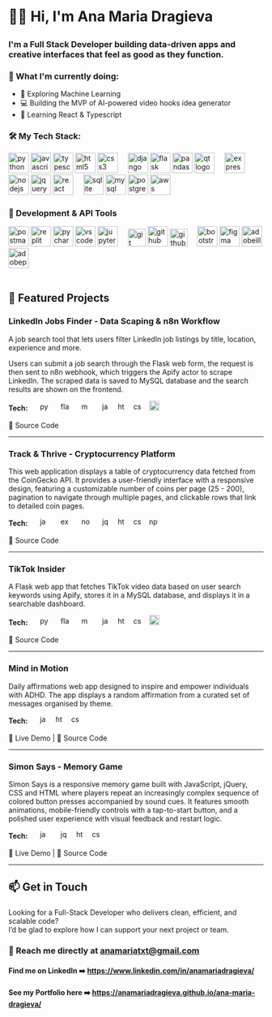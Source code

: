 # <p align="left">👋🏼 Hi, I'm Ana Maria Dragieva</p>

### <p align="left">I'm a Full Stack Developer building data-driven apps and creative interfaces that feel as good as they function.</p>


### 🚀 What I'm currently doing:
- 🤖 Exploring Machine Learning
- 💻 Building the MVP of AI-powered video hooks idea generator 
- 📖 Learning React & Typescript

### <p align="left">🛠️ My Tech Stack:</p>
<div align="left">
  <img src="https://cdn.jsdelivr.net/gh/devicons/devicon@latest/icons/python/python-original.svg" height="40" alt="python logo" />
  <img src="https://cdn.jsdelivr.net/gh/devicons/devicon@latest/icons/javascript/javascript-original.svg" height="40" alt="javascript logo" />
  <img src="https://cdn.jsdelivr.net/gh/devicons/devicon@latest/icons/typescript/typescript-original.svg" height="40" alt="typescript logo" /> 
  <img src="https://cdn.jsdelivr.net/gh/devicons/devicon@latest/icons/html5/html5-original-wordmark.svg" height="40" alt="html5 logo"  />
  <img src="https://cdn.jsdelivr.net/gh/devicons/devicon@latest/icons/css3/css3-original-wordmark.svg" height="40" alt="css3 logo"  />
  <img width="12" />
  <img src="https://cdn.jsdelivr.net/gh/devicons/devicon@latest/icons/django/django-plain.svg" height="40" alt="django logo" />
  <img src="https://cdn.jsdelivr.net/gh/devicons/devicon@latest/icons/flask/flask-original.svg" height="40" alt="flask logo" />
  <img src="https://cdn.jsdelivr.net/gh/devicons/devicon@latest/icons/pandas/pandas-original-wordmark.svg" height="40" alt="pandas logo" />
  <img src="https://cdn.jsdelivr.net/gh/devicons/devicon@latest/icons/qt/qt-original.svg" height="40" alt="qt logo"  />
  <img width="12" />
  <img src="https://cdn.jsdelivr.net/gh/devicons/devicon@latest/icons/express/express-original.svg" height="40" alt="express logo" />
  <img src="https://cdn.jsdelivr.net/gh/devicons/devicon@latest/icons/nodejs/nodejs-original-wordmark.svg" height="40" alt="nodejs logo"  />     
  <img src="https://cdn.jsdelivr.net/gh/devicons/devicon@latest/icons/jquery/jquery-original-wordmark.svg" height="40" alt="jquery logo" />       
  <img src="https://cdn.jsdelivr.net/gh/devicons/devicon@latest/icons/react/react-original-wordmark.svg" height="40" alt="react logo" />   
  <img width="12" />
  <img src="https://cdn.simpleicons.org/sqlite/003B57" height="40" alt="sqlite logo"  />
  <img src="https://cdn.simpleicons.org/mysql/4479A1" height="40" alt="mysql logo"  />
  <img src="https://cdn.simpleicons.org/postgresql/4169E1" height="40" alt="postgresql logo"  />
  <img src="https://cdn.jsdelivr.net/gh/devicons/devicon@latest/icons/amazonwebservices/amazonwebservices-original-wordmark.svg" height="40" alt="aws logo" />      
</div>

### 🧪 Development & API Tools
<div align="left">  
  <img src="https://cdn.simpleicons.org/postman/FF6C37" height="40" alt="postman logo"  />
  <img src="https://cdn.simpleicons.org/replit/F26207" height="40" alt="replit logo"  />
  <img src="https://cdn.jsdelivr.net/gh/devicons/devicon/icons/pycharm/pycharm-original.svg" height="40" alt="pycharm logo"  />
  <img src="https://cdn.jsdelivr.net/gh/devicons/devicon/icons/vscode/vscode-original.svg" height="40" alt="vscode logo"  />
  <img src="https://cdn.jsdelivr.net/gh/devicons/devicon/icons/jupyter/jupyter-original.svg" height="40" alt="jupyter logo"  />
  <img width="12" />
  <img src="https://skillicons.dev/icons?i=git" height="35" alt="git logo"  />
  <img src="https://cdn.simpleicons.org/github/181717" height="40" alt="github logo"  />
  <img src="https://cdn.simpleicons.org/githubactions/2088FF" height="35" alt="githubactions logo"  />
  <img width="12" />
  <img src="https://cdn.jsdelivr.net/gh/devicons/devicon/icons/bootstrap/bootstrap-original.svg" height="40" alt="bootstrap logo"  />
  <img src="https://cdn.jsdelivr.net/gh/devicons/devicon/icons/figma/figma-original.svg" height="40" alt="figma logo"  />
  <img src="https://skillicons.dev/icons?i=ai" height="40" alt="adobeillustrator logo"  />
  <img src="https://skillicons.dev/icons?i=ps" height="40" alt="adobephotoshop logo"  />
</div>
<br>

## <p align="left">🚀 Featured Projects</p>



### LinkedIn Jobs Finder - Data Scaping & n8n Workflow
A job search tool that lets users filter LinkedIn job listings by title, location, experience and more.

Users can submit a job search through the Flask web form, the request is then sent to n8n webhook, which triggers the Apify actor to scrape LinkedIn. The scraped data is saved to MySQL database and the search results are shown on the frontend.
<br>
<div align="left">
<strong>Tech:</strong>
  <img src="https://cdn.jsdelivr.net/gh/devicons/devicon@latest/icons/python/python-original.svg" style="pointer-events: none; margin-left: 20px;" height="17" alt="python logo" />   
  <img src="https://cdn.jsdelivr.net/gh/devicons/devicon@latest/icons/flask/flask-original.svg" style="pointer-events: none; margin-left: 20px;" height="17" alt="flask logo"  />   
  <img src="https://cdn.jsdelivr.net/gh/devicons/devicon@latest/icons/mysql/mysql-original.svg" style="pointer-events: none; margin-left: 20px;" height="17" alt="mysql logo" />
  <img  src="https://skillicons.dev/icons?i=js" style="pointer-events: none; margin-left: 20px;" height="17" alt="javascript logo"  />
  <img src="https://skillicons.dev/icons?i=html" style="pointer-events: none; margin-left: 10px;" height="17" alt="html5 logo" />
  <img src="https://skillicons.dev/icons?i=css" style="pointer-events: none; margin-left: 10px;" height="17" alt="css3 logo"  />
  <img src="https://cdn.jsdelivr.net/gh/devicons/devicon@latest/icons/bootstrap/bootstrap-original.svg" style="pointer-events: none; margin-left: 10px;" height="20" alt="bootstrap logo" />   
</div>
<br>
📁 <a href="https://github.com/anamariadragieva/linkedin-jobs-finder" style="text-decoration: none;">Source Code</a>
<br>

---

### Track & Thrive - Cryptocurrency Platform
This web application displays a table of cryptocurrency data fetched from the CoinGecko API. It provides a user-friendly interface with a responsive design, featuring a customizable number of coins per page (25 - 200), pagination to navigate through multiple pages, and clickable rows that link to detailed coin pages.
<br>
<div align="left">
<strong>Tech:</strong>
  <img  src="https://skillicons.dev/icons?i=js" style="pointer-events: none; margin-left: 20px;" height="17" alt="javascript logo"  />
  <img src="https://cdn.jsdelivr.net/gh/devicons/devicon@latest/icons/express/express-original.svg" style="pointer-events: none; margin-left: 20px;" height="17" alt="express.js logo" />
  <img src="https://cdn.jsdelivr.net/gh/devicons/devicon@latest/icons/nodejs/nodejs-original-wordmark.svg" style="pointer-events: none; margin-left: 20px;" height="17" alt="node.js logo"  />     
  <img src="https://cdn.jsdelivr.net/gh/devicons/devicon@latest/icons/jquery/jquery-original-wordmark.svg" style="pointer-events: none; margin-left: 20px;" height="17" alt="jquery logo" />   
  <img src="https://skillicons.dev/icons?i=html" style="pointer-events: none; margin-left: 10px;" height="17" alt="html5 logo" />
  <img src="https://skillicons.dev/icons?i=css" style="pointer-events: none; margin-left: 10px;" height="17" alt="css3 logo"  />
  <img src="https://cdn.jsdelivr.net/gh/devicons/devicon@latest/icons/npm/npm-original-wordmark.svg" style="pointer-events: none; margin-left: 10px;" height="17" alt="npm logo"  /> 
</div>
<br>
📁 <a href="https://github.com/anamariadragieva/track-and-thrive" style="text-decoration: none;">Source Code</a>
<br>

---

### TikTok Insider
A Flask web app that fetches TikTok video data based on user search keywords using Apify, stores it in a MySQL database, and displays it in a searchable dashboard.<br>
<div align="left">
<strong>Tech:</strong>
  <img src="https://cdn.jsdelivr.net/gh/devicons/devicon@latest/icons/python/python-original.svg" style="pointer-events: none; margin-left: 20px;" height="17" alt="python logo" />   
  <img src="https://cdn.jsdelivr.net/gh/devicons/devicon@latest/icons/flask/flask-original.svg" style="pointer-events: none; margin-left: 20px;" height="17" alt="flask logo"  />   
  <img src="https://cdn.jsdelivr.net/gh/devicons/devicon@latest/icons/mysql/mysql-original.svg" style="pointer-events: none; margin-left: 20px;" height="17" alt="mysql logo" />
  <img  src="https://skillicons.dev/icons?i=js" style="pointer-events: none; margin-left: 20px;" height="17" alt="javascript logo"  />
  <img src="https://skillicons.dev/icons?i=html" style="pointer-events: none; margin-left: 10px;" height="17" alt="html5 logo" />
  <img src="https://skillicons.dev/icons?i=css" style="pointer-events: none; margin-left: 10px;" height="17" alt="css3 logo"  />
  <img src="https://cdn.jsdelivr.net/gh/devicons/devicon@latest/icons/bootstrap/bootstrap-original.svg" style="pointer-events: none; margin-left: 10px;" height="20" alt="bootstrap logo" />   
</div>
<br>
📁 <a href="https://github.com/anamariadragieva/tiktok-insider" style="text-decoration: none;">Source Code</a>
<br>

---

### Mind in Motion
Daily affirmations web app designed to inspire and empower individuals with ADHD. The app displays a random affirmation from a curated set of messages organised by theme.
<br>
<div align="left">
<strong>Tech:</strong>
  <img  src="https://skillicons.dev/icons?i=js" style="pointer-events: none; margin-left: 20px;" height="17" alt="javascript logo"  />
  <img src="https://skillicons.dev/icons?i=html" style="pointer-events: none; margin-left: 10px;" height="17" alt="html5 logo" />
  <img src="https://skillicons.dev/icons?i=css" style="pointer-events: none; margin-left: 10px;" height="17" alt="css3 logo"  />
</div>
<br>
🔗 <a href="https://github.com/anamariadragieva/mind-in-motion-web-app" style="text-decoration: none;">Live Demo</a>  | 📁 <a href="https://github.com/anamariadragieva/mind-in-motion-web-app" style="text-decoration: none;">Source Code</a>
<br>

---

### Simon Says - Memory Game
Simon Says is a responsive memory game built with JavaScript, jQuery, CSS and HTML where players repeat an increasingly complex sequence of colored button presses accompanied by sound cues. It features smooth animations, mobile-friendly controls with a tap-to-start button, and a polished user experience with visual feedback and restart logic.<br>
<div align="left">
<strong>Tech:</strong>
  <img src="https://skillicons.dev/icons?i=js" style="pointer-events: none; margin-left: 20px;" height="17" alt="javascript logo"  />
  <img src="https://cdn.jsdelivr.net/gh/devicons/devicon@latest/icons/jquery/jquery-original-wordmark.svg" style="pointer-events: none; margin-left: 20px;" height="17" alt="jquery logo" />   
  <img src="https://skillicons.dev/icons?i=html" style="pointer-events: none; margin-left: 10px;" height="17" alt="html5 logo" />
  <img src="https://skillicons.dev/icons?i=css" style="pointer-events: none; margin-left: 10px;" height="17" alt="css3 logo"  />
</div>
<br>
🔗 <a href="https://anamariadragieva.github.io/simon-says/" style="text-decoration: none;">Live Demo</a>  | 📁 <a href="https://github.com/anamariadragieva/simon-says" style="text-decoration: none;">Source Code</a>
<br>

---

## <p align="left">📫 Get in Touch<br>

Looking for a Full-Stack Developer who delivers clean, efficient, and scalable code?
<br>
I’d be glad to explore how I can support your next project or team.

### <p align="left">📧 Reach me directly at anamariatxt@gmail.com</p>


#### Find me on LinkedIn ➡️ https://www.linkedin.com/in/anamariadragieva/

#### See my Portfolio here ➡️ https://anamariadragieva.github.io/ana-maria-dragieva/ </p>
